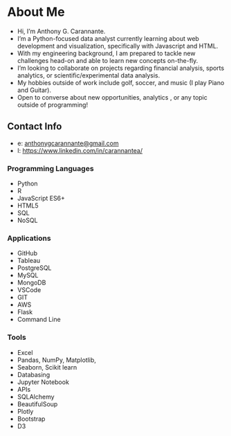 # About Me
- Hi, I’m Anthony G. Carannante.
- I’m a Python-focused data analyst currently learning about web development and visualization, specifically with Javascript and HTML.
- With my engineering background, I am prepared to tackle new challenges head-on and able to learn new concepts on-the-fly.
- I’m looking to collaborate on projects regarding financial analysis, sports analytics, or scientific/experimental data analysis.
- My hobbies outside of work include golf, soccer, and music (I play Piano and Guitar).
- Open to converse about new opportunities, analytics , or any topic outside of programming!

## Contact Info
- e: anthonygcarannante@gmail.com
- l: https://www.linkedin.com/in/carannantea/

### Programming Languages
- Python
- R
- JavaScript ES6+
- HTML5
- SQL
- NoSQL

### Applications
- GitHub
- Tableau
- PostgreSQL
- MySQL
- MongoDB
- VSCode
- GIT
- AWS
- Flask
- Command Line

### Tools
- Excel
- Pandas, NumPy, Matplotlib, 
- Seaborn, Scikit learn
- Databasing
- Jupyter Notebook
- APIs
- SQLAlchemy
- BeautifulSoup
- Plotly
- Bootstrap
- D3


<!---
carannantea/carannantea is a ✨ special ✨ repository because its `README.md` (this file) appears on your GitHub profile.
You can click the Preview link to take a look at your changes.
--->
